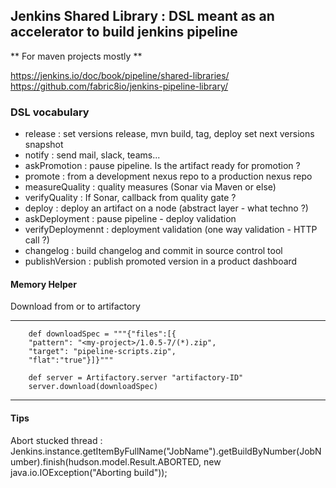 ## Jenkins Shared Library : DSL meant as an accelerator to build jenkins pipeline ##
** For maven projects mostly **

https://jenkins.io/doc/book/pipeline/shared-libraries/
https://github.com/fabric8io/jenkins-pipeline-library/

### DSL vocabulary
- release : set versions release, mvn build, tag, deploy set next versions snapshot
- notify : send mail, slack, teams...
- askPromotion : pause pipeline. Is the artifact ready for promotion ?
- promote : from a development nexus repo to a production nexus repo
- measureQuality : quality measures (Sonar via Maven or else)
- verifyQuality : If Sonar, callback from quality gate ?
- deploy : deploy an artifact on a node (abstract layer - what techno ?)
- askDeployment : pause pipeline - deploy validation
- verifyDeploymennt : deployment validation (one way validation - HTTP call ?)
- changelog : build changelog and commit in source control tool
- publishVersion : publish promoted version in a product dashboard



#### Memory Helper
Download from or to artifactory

---

        def downloadSpec = """{"files":[{
		"pattern": "<my-project>/1.0.5-7/(*).zip",					   
		"target": "pipeline-scripts.zip",
		"flat":"true"}]}"""
						
		def server = Artifactory.server "artifactory-ID"
		server.download(downloadSpec)
		
---

#### Tips
Abort stucked thread : Jenkins.instance.getItemByFullName("JobName").getBuildByNumber(JobNumber).finish(hudson.model.Result.ABORTED, new java.io.IOException("Aborting build"));
